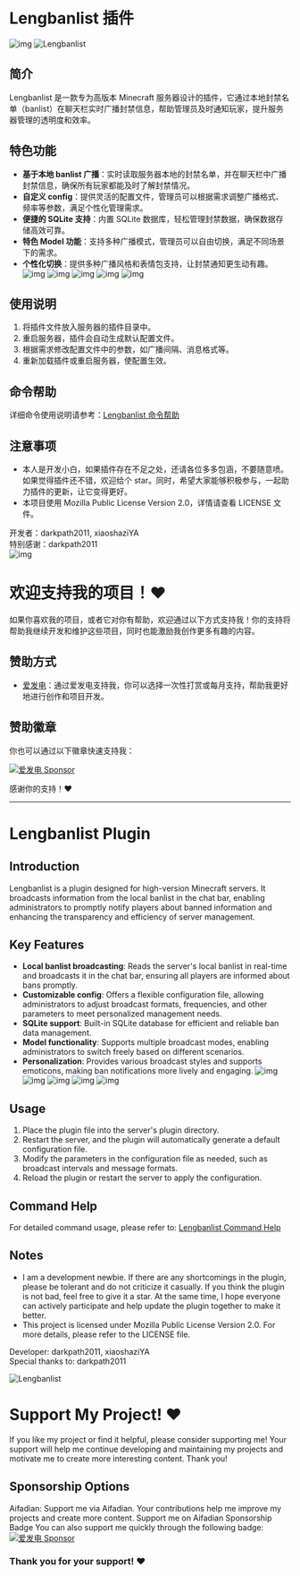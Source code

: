 # Lengbanlist 插件
![img](https://github.com/xiaoshaziYA/Lengbanlist/blob/main/Photos/Lengbanlist.png)
![Lengbanlist](https://bstats.org/signatures/bukkit/Lengbanlist.svg)

## 简介
Lengbanlist 是一款专为高版本 Minecraft 服务器设计的插件，它通过本地封禁名单（banlist）在聊天栏实时广播封禁信息，帮助管理员及时通知玩家，提升服务器管理的透明度和效率。

## 特色功能
- **基于本地 banlist 广播**：实时读取服务器本地的封禁名单，并在聊天栏中广播封禁信息，确保所有玩家都能及时了解封禁情况。
- **自定义 config**：提供灵活的配置文件，管理员可以根据需求调整广播格式、频率等参数，满足个性化管理需求。
- **便捷的 SQLite 支持**：内置 SQLite 数据库，轻松管理封禁数据，确保数据存储高效可靠。
- **特色 Model 功能**：支持多种广播模式，管理员可以自由切换，满足不同场景下的需求。
- **个性化切换**：提供多种广播风格和表情包支持，让封禁通知更生动有趣。
![img](https://github.com/xiaoshaziYA/Lengbanlist/blob/main/Photos/start.png)
![img](https://github.com/xiaoshaziYA/Lengbanlist/blob/main/Photos/show.png)
![img](https://github.com/xiaoshaziYA/Lengbanlist/blob/main/Photos/show1.png)
![img](https://github.com/xiaoshaziYA/Lengbanlist/blob/main/Photos/show2.png)
![img](https://github.com/xiaoshaziYA/Lengbanlist/blob/main/Photos/show3.png)

## 使用说明
1. 将插件文件放入服务器的插件目录中。
2. 重启服务器，插件会自动生成默认配置文件。
3. 根据需求修改配置文件中的参数，如广播间隔、消息格式等。
4. 重新加载插件或重启服务器，使配置生效。

## 命令帮助
详细命令使用说明请参考：[Lengbanlist 命令帮助](https://github.com/xiaoshaziYA/Lengbanlist/blob/main/LengbanlistCommandHelp.md)

## 注意事项
- 本人是开发小白，如果插件存在不足之处，还请各位多多包涵，不要随意喷。如果觉得插件还不错，欢迎给个 star。同时，希望大家能够积极参与，一起助力插件的更新，让它变得更好。
- 本项目使用 Mozilla Public License Version 2.0，详情请查看 LICENSE 文件。

开发者：darkpath2011, xiaoshaziYA  
特别感谢：darkpath2011  
![img](https://github.com/xiaoshaziYA/Lengbanlist/blob/main/Photos/114514.gif)

# 欢迎支持我的项目！❤️

如果你喜欢我的项目，或者它对你有帮助，欢迎通过以下方式支持我！你的支持将帮助我继续开发和维护这些项目，同时也能激励我创作更多有趣的内容。

## 赞助方式
- [爱发电](https://afdian.com/a/lengbanlist)：通过爱发电支持我，你可以选择一次性打赏或每月支持，帮助我更好地进行创作和项目开发。

## 赞助徽章
你也可以通过以下徽章快速支持我：

[![爱发电 Sponsor](https://img.shields.io/badge/%E7%88%B1%E5%8F%91%E7%94%B5-%E6%94%AF%E6%8C%81%E6%88%91-orange)](https://afdian.com/a/lengbanlist)

感谢你的支持！❤️

---

# Lengbanlist Plugin

## Introduction
Lengbanlist is a plugin designed for high-version Minecraft servers. It broadcasts information from the local banlist in the chat bar, enabling administrators to promptly notify players about banned information and enhancing the transparency and efficiency of server management.

## Key Features
- **Local banlist broadcasting**: Reads the server's local banlist in real-time and broadcasts it in the chat bar, ensuring all players are informed about bans promptly.
- **Customizable config**: Offers a flexible configuration file, allowing administrators to adjust broadcast formats, frequencies, and other parameters to meet personalized management needs.
- **SQLite support**: Built-in SQLite database for efficient and reliable ban data management.
- **Model functionality**: Supports multiple broadcast modes, enabling administrators to switch freely based on different scenarios.
- **Personalization**: Provides various broadcast styles and supports emoticons, making ban notifications more lively and engaging.
![img](https://github.com/xiaoshaziYA/Lengbanlist/blob/main/Photos/start.png)
![img](https://github.com/xiaoshaziYA/Lengbanlist/blob/main/Photos/show.png)
![img](https://github.com/xiaoshaziYA/Lengbanlist/blob/main/Photos/show1.png)
![img](https://github.com/xiaoshaziYA/Lengbanlist/blob/main/Photos/show2.png)
![img](https://github.com/xiaoshaziYA/Lengbanlist/blob/main/Photos/show3.png)

## Usage
1. Place the plugin file into the server's plugin directory.
2. Restart the server, and the plugin will automatically generate a default configuration file.
3. Modify the parameters in the configuration file as needed, such as broadcast intervals and message formats.
4. Reload the plugin or restart the server to apply the configuration.

## Command Help
For detailed command usage, please refer to: [Lengbanlist Command Help](https://github.com/xiaoshaziYA/Lengbanlist/blob/main/LengbanlistCommandHelp.md)

## Notes
- I am a development newbie. If there are any shortcomings in the plugin, please be tolerant and do not criticize it casually. If you think the plugin is not bad, feel free to give it a star. At the same time, I hope everyone can actively participate and help update the plugin together to make it better.
- This project is licensed under Mozilla Public License Version 2.0. For more details, please refer to the LICENSE file.

Developer: darkpath2011, xiaoshaziYA  
Special thanks to: darkpath2011  

![Lengbanlist](https://bstats.org/signatures/bukkit/Lengbanlist.svg)  

# Support My Project! ❤️
If you like my project or find it helpful, please consider supporting me! Your support will help me continue developing and maintaining my projects and motivate me to create more interesting content. Thank you!
## Sponsorship Options
Aifadian: Support me via Aifadian. Your contributions help me improve my projects and create more content. Support me on Aifadian
Sponsorship Badge
You can also support me quickly through the following badge:
[![爱发电 Sponsor](https://img.shields.io/badge/%E7%88%B1%E5%8F%91%E7%94%B5-%E6%94%AF%E6%8C%81%E6%88%91-orange)](https://afdian.com/a/lengbanlist)
### Thank you for your support! ❤️
